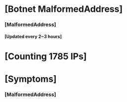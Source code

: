 # [Botnet MalformedAddress]
### [MalformedAddress]
#### [Updated every 2~3 hours]

# [Counting 1785 IPs]

# [Symptoms] 
###   [MalformedAddress]
